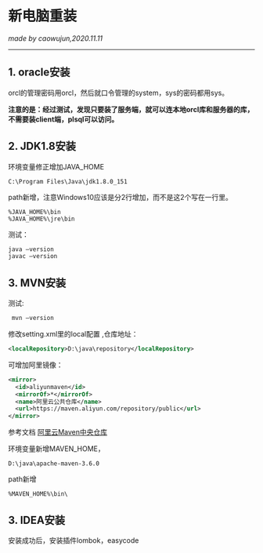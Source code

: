 # 新电脑重装
_made by caowujun,2020.11.11_

---
## 1. oracle安装
orcl的管理密码用orcl，然后就口令管理的system，sys的密码都用sys。

**注意的是：经过测试，发现只要装了服务端，就可以连本地orcl库和服务器的库，不需要装client端，plsql可以访问。** 

## 2. JDK1.8安装

 
环境变量修正增加JAVA_HOME  
``` 
C:\Program Files\Java\jdk1.8.0_151
```

path新增，注意Windows10应该是分2行增加，而不是这2个写在一行里。
``` 
%JAVA_HOME%\bin   
%JAVA_HOME%\jre\bin
```
测试：      
```bash
java –version          
javac –version
```

## 3. MVN安装
测试:
```bash
 mvn –version   
```
修改setting.xml里的local配置 ,仓库地址：
```xml
<localRepository>D:\java\repository</localRepository>
```
可增加阿里镜像：
```xml        
<mirror>
  <id>aliyunmaven</id>
  <mirrorOf>*</mirrorOf>
  <name>阿里云公共仓库</name>
  <url>https://maven.aliyun.com/repository/public</url>
</mirror>
```
参考文档 [阿里云Maven中央仓库](https://maven.aliyun.com/mvn/guide)
        
环境变量新增MAVEN_HOME，
```
D:\java\apache-maven-3.6.0
``` 
path新增
```
%MAVEN_HOME%\bin\
```
## 3. IDEA安装
安装成功后，安装插件lombok，easycode
 
 

